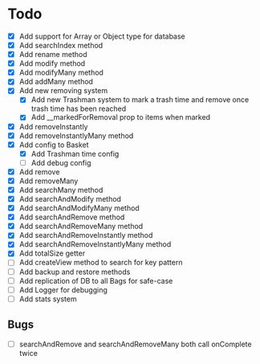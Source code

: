 # Todo

- [x] Add support for Array or Object type for database
- [x] Add searchIndex method
- [x] Add rename method
- [x] Add modify method
- [x] Add modifyMany method
- [x] Add addMany method
- [x] Add new removing system
  - [x] Add new Trashman system to mark a trash time and remove once trash time has been reached
  - [x] Add __markedForRemoval prop to items when marked
- [x] Add removeInstantly
- [x] Add removeInstantlyMany method
- [x] Add config to Basket
  - [x] Add Trashman time config
  - [ ] Add debug config
- [x] Add remove
- [x] Add removeMany
- [x] Add searchMany method
- [x] Add searchAndModify method
- [x] Add searchAndModifyMany method
- [x] Add searchAndRemove method
- [x] Add searchAndRemoveMany method
- [x] Add searchAndRemoveInstantly method
- [x] Add searchAndRemoveInstantlyMany method
- [x] Add totalSize getter
- [ ] Add createView method to search for key pattern
- [ ] Add backup and restore methods
- [ ] Add replication of DB to all Bags for safe-case
- [ ] Add Logger for debugging
- [ ] Add stats system

## Bugs

- [ ] searchAndRemove and searchAndRemoveMany both call onComplete twice
